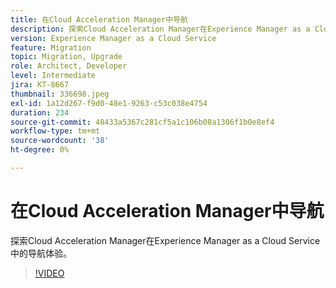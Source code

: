 ```yaml
---
title: 在Cloud Acceleration Manager中导航
description: 探索Cloud Acceleration Manager在Experience Manager as a Cloud Service中的导航体验。
version: Experience Manager as a Cloud Service
feature: Migration
topic: Migration, Upgrade
role: Architect, Developer
level: Intermediate
jira: KT-8667
thumbnail: 336698.jpeg
exl-id: 1a12d267-f9d0-48e1-9263-c53c038e4754
duration: 234
source-git-commit: 48433a5367c281cf5a1c106b08a1306f1b0e8ef4
workflow-type: tm+mt
source-wordcount: '38'
ht-degree: 0%

---
```


# 在Cloud Acceleration Manager中导航

探索Cloud Acceleration Manager在Experience Manager as a Cloud Service中的导航体验。

>[!VIDEO](https://video.tv.adobe.com/v/336698?quality=12&learn=on)
